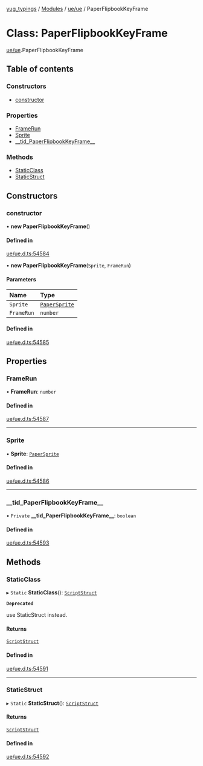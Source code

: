 [yug_typings](../README.md) / [Modules](../modules.md) / [ue/ue](../modules/ue_ue.md) / PaperFlipbookKeyFrame

# Class: PaperFlipbookKeyFrame

[ue/ue](../modules/ue_ue.md).PaperFlipbookKeyFrame

## Table of contents

### Constructors

- [constructor](ue_ue.PaperFlipbookKeyFrame.md#constructor)

### Properties

- [FrameRun](ue_ue.PaperFlipbookKeyFrame.md#framerun)
- [Sprite](ue_ue.PaperFlipbookKeyFrame.md#sprite)
- [\_\_tid\_PaperFlipbookKeyFrame\_\_](ue_ue.PaperFlipbookKeyFrame.md#__tid_paperflipbookkeyframe__)

### Methods

- [StaticClass](ue_ue.PaperFlipbookKeyFrame.md#staticclass)
- [StaticStruct](ue_ue.PaperFlipbookKeyFrame.md#staticstruct)

## Constructors

### constructor

• **new PaperFlipbookKeyFrame**()

#### Defined in

[ue/ue.d.ts:54584](https://github.com/YugMetaverse/yug_typings/blob/b7d9b19/ue/ue.d.ts#L54584)

• **new PaperFlipbookKeyFrame**(`Sprite`, `FrameRun`)

#### Parameters

| Name | Type |
| :------ | :------ |
| `Sprite` | [`PaperSprite`](ue_ue.PaperSprite.md) |
| `FrameRun` | `number` |

#### Defined in

[ue/ue.d.ts:54585](https://github.com/YugMetaverse/yug_typings/blob/b7d9b19/ue/ue.d.ts#L54585)

## Properties

### FrameRun

• **FrameRun**: `number`

#### Defined in

[ue/ue.d.ts:54587](https://github.com/YugMetaverse/yug_typings/blob/b7d9b19/ue/ue.d.ts#L54587)

___

### Sprite

• **Sprite**: [`PaperSprite`](ue_ue.PaperSprite.md)

#### Defined in

[ue/ue.d.ts:54586](https://github.com/YugMetaverse/yug_typings/blob/b7d9b19/ue/ue.d.ts#L54586)

___

### \_\_tid\_PaperFlipbookKeyFrame\_\_

• `Private` **\_\_tid\_PaperFlipbookKeyFrame\_\_**: `boolean`

#### Defined in

[ue/ue.d.ts:54593](https://github.com/YugMetaverse/yug_typings/blob/b7d9b19/ue/ue.d.ts#L54593)

## Methods

### StaticClass

▸ `Static` **StaticClass**(): [`ScriptStruct`](ue_ue.ScriptStruct.md)

**`Deprecated`**

use StaticStruct instead.

#### Returns

[`ScriptStruct`](ue_ue.ScriptStruct.md)

#### Defined in

[ue/ue.d.ts:54591](https://github.com/YugMetaverse/yug_typings/blob/b7d9b19/ue/ue.d.ts#L54591)

___

### StaticStruct

▸ `Static` **StaticStruct**(): [`ScriptStruct`](ue_ue.ScriptStruct.md)

#### Returns

[`ScriptStruct`](ue_ue.ScriptStruct.md)

#### Defined in

[ue/ue.d.ts:54592](https://github.com/YugMetaverse/yug_typings/blob/b7d9b19/ue/ue.d.ts#L54592)

